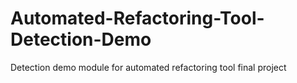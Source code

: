 # Automated-Refactoring-Tool-Detection-Demo
Detection demo module for automated refactoring tool final project
